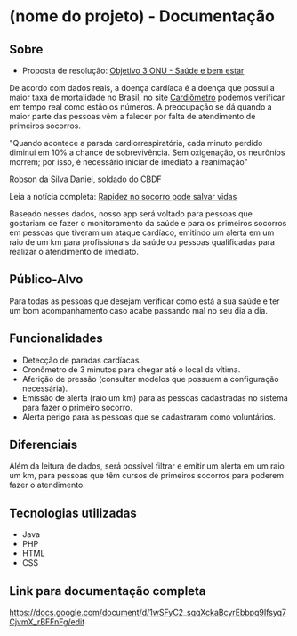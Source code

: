 # **(nome do projeto) - Documentação**

## Sobre

* Proposta de resolução: [Objetivo 3 ONU - Saúde e bem estar](https://brasil.un.org/pt-br/sdgs/3)

De acordo com dados reais, a doença cardíaca é a doença que possui a maior taxa de mortalidade no Brasil, no site [Cardiômetro](http://www.cardiometro.com.br/) podemos verificar em tempo real como estão os números. A preocupação se dá quando a maior parte das pessoas vêm a falecer por falta de atendimento de primeiros socorros.

"Quando acontece a parada cardiorrespiratória, cada minuto perdido diminui em 10% a chance de sobrevivência. Sem oxigenação, os neurônios morrem; por isso, é necessário iniciar de imediato a reanimação"

Robson da Silva Daniel, soldado do CBDF

Leia a notícia completa: [Rapidez no socorro pode salvar vidas](https://www.correiobraziliense.com.br/app/noticia/ciencia-e-saude/2010/04/01/interna_ciencia_saude,183263/rapidez-no-socorro-pode-salvar-vidas.shtml)

Baseado nesses dados, nosso app será voltado para pessoas que gostariam de fazer o monitoramento da saúde e para os primeiros socorros em pessoas que tiveram um ataque cardíaco, emitindo um alerta em um raio de um km para profissionais da saúde ou pessoas qualificadas para realizar o atendimento de imediato.

## Público-Alvo

Para todas as pessoas que desejam verificar como está a sua saúde e ter um bom acompanhamento caso acabe passando mal no seu dia a dia.

## Funcionalidades

- Detecção de paradas cardíacas.
- Cronômetro de 3 minutos para chegar até o local da vítima.
- Aferição de pressão (consultar modelos que possuem a configuração necessária).
- Emissão de alerta (raio um km) para as pessoas cadastradas no sistema para fazer o primeiro socorro.
- Alerta perigo para as pessoas que se cadastraram como voluntários.

## Diferenciais

Além da leitura de dados, será possível filtrar e emitir um alerta em um raio um km, para pessoas que têm cursos de primeiros socorros para poderem fazer o atendimento.

## Tecnologias utilizadas

* Java
* PHP
* HTML
* CSS

## Link para documentação completa
https://docs.google.com/document/d/1wSFyC2_sqqXckaBcyrEbbpq9Ifsyq7CjvmX_rBFFnFg/edit
